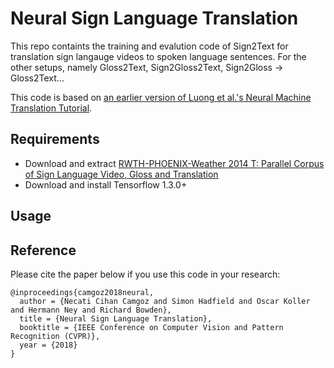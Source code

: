 # Neural Sign Language Translation

This repo containts the training and evalution code of Sign2Text for translation sign langauge videos to spoken language sentences. For the other setups, namely Gloss2Text, Sign2Gloss2Text, Sign2Gloss -> Gloss2Text... 

This code is based on [an earlier version of Luong et al.'s Neural Machine Translation Tutorial](https://github.com/tensorflow/nmt/tree/tf-1.2). 

## Requirements
* Download and extract [RWTH-PHOENIX-Weather 2014 T: Parallel Corpus of Sign Language Video, Gloss and Translation](https://www-i6.informatik.rwth-aachen.de/~koller/RWTH-PHOENIX-2014-T/)
* Download and install Tensorflow 1.3.0+ 

## Usage




## Reference

Please cite the paper below if you use this code in your research:

    @inproceedings{camgoz2018neural,
      author = {Necati Cihan Camgoz and Simon Hadfield and Oscar Koller and Hermann Ney and Richard Bowden},
      title = {Neural Sign Language Translation},
      booktitle = {IEEE Conference on Computer Vision and Pattern Recognition (CVPR)},
      year = {2018}
    }
